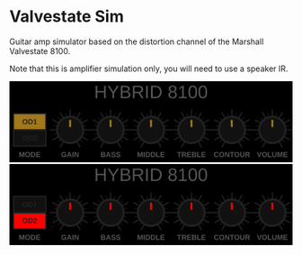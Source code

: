 # Valvestate Sim

Guitar amp simulator based on the distortion channel of the Marshall Valvestate
8100.

Note that this is amplifier simulation only, you will need to use a speaker IR.

![OD1 Screenshot](Screenshots/OD1.png)
![OD2 Screenshot](Screenshots/OD2.png)
